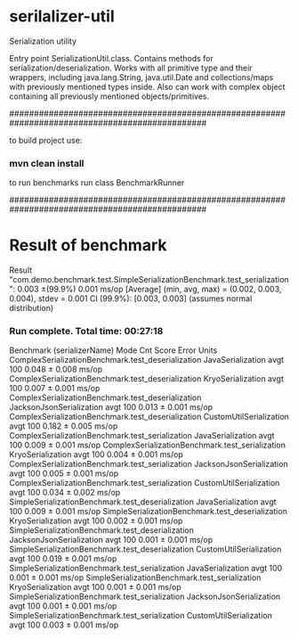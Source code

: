 # serilalizer-util
Serialization utility

Entry point SerializationUtil.class. Contains methods for serialization/deserialization.
Works with all primitive type and their wrappers, including java.lang.String, java.util.Date and collections/maps with previously mentioned types inside.
Also can work with complex object containing all previously mentioned objects/primitives.

################################################################################################

to build project use:

### mvn clean install

to run benchmarks run class BenchmarkRunner

################################################################################################

# Result of benchmark

Result "com.demo.benchmark.test.SimpleSerializationBenchmark.test_serialization":
  0.003 ±(99.9%) 0.001 ms/op [Average]
  (min, avg, max) = (0.002, 0.003, 0.004), stdev = 0.001
  CI (99.9%): [0.003, 0.003] (assumes normal distribution)


### Run complete. Total time: 00:27:18

Benchmark                                                   (serializerName)  Mode  Cnt  Score    Error  Units
ComplexSerializationBenchmark.test_deserialization         JavaSerialization  avgt  100  0.048 ±  0.008  ms/op
ComplexSerializationBenchmark.test_deserialization         KryoSerialization  avgt  100  0.007 ±  0.001  ms/op
ComplexSerializationBenchmark.test_deserialization  JacksonJsonSerialization  avgt  100  0.013 ±  0.001  ms/op
ComplexSerializationBenchmark.test_deserialization   CustomUtilSerialization  avgt  100  0.182 ±  0.005  ms/op
ComplexSerializationBenchmark.test_serialization           JavaSerialization  avgt  100  0.009 ±  0.001  ms/op
ComplexSerializationBenchmark.test_serialization           KryoSerialization  avgt  100  0.004 ±  0.001  ms/op
ComplexSerializationBenchmark.test_serialization    JacksonJsonSerialization  avgt  100  0.005 ±  0.001  ms/op
ComplexSerializationBenchmark.test_serialization     CustomUtilSerialization  avgt  100  0.034 ±  0.002  ms/op
SimpleSerializationBenchmark.test_deserialization          JavaSerialization  avgt  100  0.009 ±  0.001  ms/op
SimpleSerializationBenchmark.test_deserialization          KryoSerialization  avgt  100  0.002 ±  0.001  ms/op
SimpleSerializationBenchmark.test_deserialization   JacksonJsonSerialization  avgt  100  0.001 ±  0.001  ms/op
SimpleSerializationBenchmark.test_deserialization    CustomUtilSerialization  avgt  100  0.019 ±  0.001  ms/op
SimpleSerializationBenchmark.test_serialization            JavaSerialization  avgt  100  0.001 ±  0.001  ms/op
SimpleSerializationBenchmark.test_serialization            KryoSerialization  avgt  100  0.001 ±  0.001  ms/op
SimpleSerializationBenchmark.test_serialization     JacksonJsonSerialization  avgt  100  0.001 ±  0.001  ms/op
SimpleSerializationBenchmark.test_serialization      CustomUtilSerialization  avgt  100  0.003 ±  0.001  ms/op